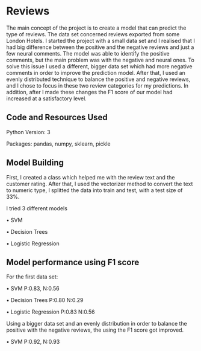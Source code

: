 # Reviews
The main concept of the project is to create a model that can predict the type of reviews. The data set concerned reviews exported from some London Hotels. 
I started the project with a small data set and I realised that I had big difference between the positive and the negative reviews and just a few neural comments. The model was able to identify the positive comments, but the main problem was with the negative and neural ones. To solve this issue I used a different, bigger data set which had more negative comments in order to improve the prediction model.
After that, I used an evenly distributed technique to balance the positive and negative reviews, and I chose to focus in these two review categories for my predictions.
In addition, after I made these changes the F1 score of our model had increased at a satisfactory level.


## Code and Resources Used
Python Version: 3

Packages: pandas, numpy, sklearn, pickle

## Model Building 
First, I created a class which helped me with the review text and the customer rating. After that, I used the vectorizer method to convert the text to numeric type, I splitted the data into train and test, with a test size of 33%. 

I tried 3 different models

•	SVM

•	Decision Trees

•	Logistic Regression

## Model performance using F1 score

For the first data set:

•	SVM  P:0.83, N:0.56

•	Decision Trees P:0.80  N:0.29

•	Logistic Regression P:0.83 N:0.56

Using a bigger data set and an evenly distribution in order to balance the positive with the negative reviews, the  using the F1 score got improved.

•	SVM  P:0.92, N:0.93

